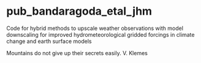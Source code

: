 # pub_bandaragoda_etal_jhm
Code for hybrid methods to upscale weather observations with model downscaling for improved hydrometeorological gridded forcings in  climate change and earth surface models 


Mountains do not give up their secrets easily. V. Klemes
